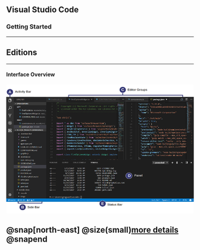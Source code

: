 ## Visual Studio Code
### Getting Started

---

## Editions

---

#### Interface Overview

![UIOverview](images/vscode/interface_overview.png)

@snap[north-east]
@size(small)[more details](https://code.visualstudio.com/docs/getstarted/userinterface)
@snapend
---

